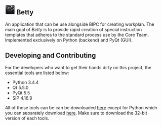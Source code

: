 ![Hey! Betty](images/logo_32.png) Betty
---------------------------------------
An application that can be use alongside BIPC for creating workplan. The main goal of _Betty_ is to provide rapid creation of special instruction templates that adheres to the standard process use by the Core Team. Implemented exclusively on Python (backend) and PyQt (GUI).

Developing and Contributing
---------------------------
For the developers who want to get their hands dirty on this project, the essential tools are listed below:

* Python 3.4.4
* Qt 5.5.0
* PyQt 5.5
* SIP 4.16.9

All of these tools can be can be downloaded [here](https://sourceforge.net/projects/pyqt/files/PyQt5/PyQt-5.5/) except for Python which you can separately download [here](https://www.python.org/downloads/release/python-344/). Make sure to download the 32-bit version of each tools.